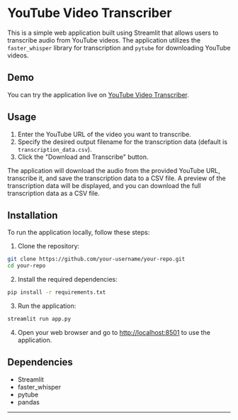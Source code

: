 # YouTube Video Transcriber

This is a simple web application built using Streamlit that allows users to transcribe audio from YouTube videos. The application utilizes the `faster_whisper` library for transcription and `pytube` for downloading YouTube videos.

## Demo

You can try the application live on [YouTube Video Transcriber](https://youtube-video-transcriber.streamlit.app/).

## Usage

1. Enter the YouTube URL of the video you want to transcribe.
2. Specify the desired output filename for the transcription data (default is `transcription_data.csv`).
3. Click the "Download and Transcribe" button.

The application will download the audio from the provided YouTube URL, transcribe it, and save the transcription data to a CSV file. A preview of the transcription data will be displayed, and you can download the full transcription data as a CSV file.

## Installation

To run the application locally, follow these steps:

1. Clone the repository:

```bash
git clone https://github.com/your-username/your-repo.git
cd your-repo
```

2. Install the required dependencies:

```bash
pip install -r requirements.txt
```

3. Run the application:

```bash
streamlit run app.py
```

4. Open your web browser and go to [http://localhost:8501](http://localhost:8501) to use the application.

## Dependencies

- Streamlit
- faster_whisper
- pytube
- pandas


---
